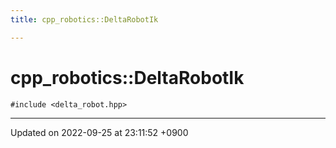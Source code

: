 ```yaml
---
title: cpp_robotics::DeltaRobotIk

---
```


# cpp_robotics::DeltaRobotIk






`#include <delta_robot.hpp>`

-------------------------------

Updated on 2022-09-25 at 23:11:52 +0900